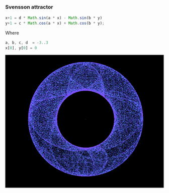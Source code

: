 ###  Svensson attractor

 ```js
x+1 = d * Math.sin(a * x) - Math.sin(b * y)
y+1 = c * Math.cos(a * x) + Math.cos(b * y);

```
Where
```js
a, b, c, d  = -3..3
x[0], y[0] = 0
```

![samplegif](sample.gif)

